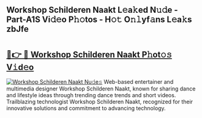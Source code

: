 ## Workshop Schilderen Naakt L𝚎a𝚔ed N𝚞𝚍e - Part-A1S Vi𝚍𝚎o P𝚑𝚘tos - H𝚘𝚝 O𝚗𝚕yf𝚊ns L𝚎a𝚔s zbJfe

# <h2><a href="http://kf76ew.oniu.top/?m=Workshop+Schilderen+Naakt">🔗👉 🔴 Workshop Schilderen Naakt P𝚑ot𝚘𝚜 V𝚒d𝚎o</a></h2>

[![Workshop Schilderen Naakt Nu𝚍e𝚜](https://i.imgur.com/0qMVB7G.gif)](http://kf76ew.oniu.top/?m=Workshop+Schilderen+Naakt)
Web-based entertainer and multimedia designer Workshop Schilderen Naakt, known for sharing dance and lifestyle ideas through trending dance trends and short videos. Trailblazing technologist Workshop Schilderen Naakt, recognized for their innovative solutions and commitment to advancing technology.  
